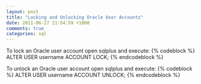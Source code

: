 ```yaml
---
layout: post
title: "Locking and Unlocking Oracle User Accounts"
date: 2011-06-27 21:54:59 +1000
comments: true
categories: sql
---
```

To lock an Oracle user account open sqlplus and execute:
{% codeblock %}
ALTER USER username ACCOUNT LOCK; 
{% endcodeblock %}

To unlock an Oracle user account open sqlplus and execute:
{% codeblock %}
ALTER USER username ACCOUNT UNLOCK; 
{% endcodeblock %}

